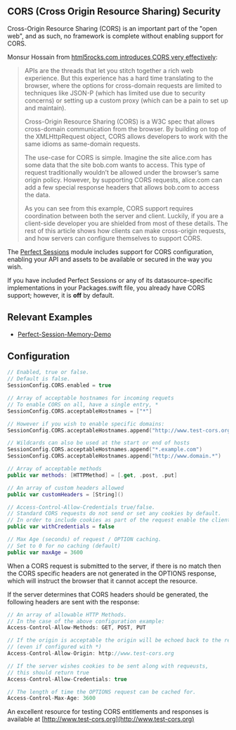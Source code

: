 ## CORS (Cross Origin Resource Sharing) Security

Cross-Origin Resource Sharing (CORS) is an important part of the "open web", and as such, no framework is complete without enabling support for CORS.

Monsur Hossain from [html5rocks.com introduces CORS very effectively](https://www.html5rocks.com/en/tutorials/cors/):

> APIs are the threads that let you stitch together a rich web experience. But this experience has a hard time translating to the browser, where the options for cross-domain requests are limited to techniques like JSON-P (which has limited use due to security concerns) or setting up a custom proxy (which can be a pain to set up and maintain).
> 
> Cross-Origin Resource Sharing (CORS) is a W3C spec that allows cross-domain communication from the browser. By building on top of the XMLHttpRequest object, CORS allows developers to work with the same idioms as same-domain requests.
> 
> The use-case for CORS is simple. Imagine the site alice.com has some data that the site bob.com wants to access. This type of request traditionally wouldn’t be allowed under the browser’s same origin policy. However, by supporting CORS requests, alice.com can add a few special response headers that allows bob.com to access the data.
> 
> As you can see from this example, CORS support requires coordination between both the server and client. Luckily, if you are a client-side developer you are shielded from most of these details. The rest of this article shows how clients can make cross-origin requests, and how servers can configure themselves to support CORS.

The [Perfect Sessions](https://github.com/PerfectlySoft/PerfectDocs/blob/master/guide/sessions.md) module includes support for CORS configuration, enabling your API and assets to be available or secured in the way you wish.

If you have included Perfect Sessions or any of its datasource-specific implementations in your Packages.swift file, you already have CORS support; however, it is **off** by default.

## Relevant Examples

* [Perfect-Session-Memory-Demo](https://github.com/PerfectExamples/Perfect-Session-Memory-Demo)

## Configuration

``` swift
// Enabled, true or false.
// Default is false.
SessionConfig.CORS.enabled = true

// Array of acceptable hostnames for incoming requets
// To enable CORS on all, have a single entry, *
SessionConfig.CORS.acceptableHostnames = ["*"]

// However if you wish to enable specific domains:
SessionConfig.CORS.acceptableHostnames.append("http://www.test-cors.org")

// Wildcards can also be used at the start or end of hosts
SessionConfig.CORS.acceptableHostnames.append("*.example.com")
SessionConfig.CORS.acceptableHostnames.append("http://www.domain.*")

// Array of acceptable methods
public var methods: [HTTPMethod] = [.get, .post, .put]

// An array of custom headers allowed
public var customHeaders = [String]()

// Access-Control-Allow-Credentials true/false.
// Standard CORS requests do not send or set any cookies by default. 
// In order to include cookies as part of the request enable the client to do so by setting to true
public var withCredentials = false

// Max Age (seconds) of request / OPTION caching.
// Set to 0 for no caching (default)
public var maxAge = 3600

```

When a CORS request is submitted to the server, if there is no match then the CORS specific headers are not generated in the OPTIONS response, which will instruct the browser that it cannot accept the resource.

If the server determines that CORS headers should be generated, the following headers are sent with the response:

``` swift
// An array of allowable HTTP Methods.
// In the case of the above configuration example:
Access-Control-Allow-Methods: GET, POST, PUT

// If the origin is acceptable the origin will be echoed back to the requester 
// (even if configured with *)
Access-Control-Allow-Origin: http://www.test-cors.org

// If the server wishes cookies to be sent along with requeusts, 
// this should return true
Access-Control-Allow-Credentials: true

// The length of time the OPTIONS request can be cached for.
Access-Control-Max-Age: 3600
```

An excellent resource for testing CORS entitlements and responses is available at [http://www.test-cors.org](http://www.test-cors.org)